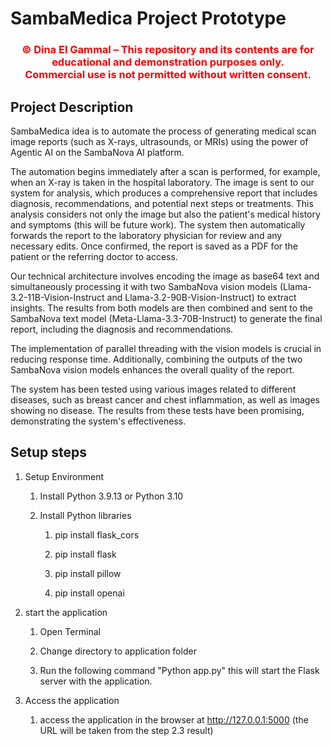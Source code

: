 # SambaMedica Project Prototype
<h3 align="center" style="color:red;">
  © Dina El Gammal – This repository and its contents are for educational and demonstration purposes only.<br>
  <strong>Commercial use is not permitted without written consent.</strong>
</h3>

## Project Description

SambaMedica idea is to automate the process of generating medical scan image reports (such as X-rays, ultrasounds, or MRIs) using the power of Agentic AI on the SambaNova AI platform. 

The automation begins immediately after a scan is performed, for example, when an X-ray is taken in the hospital laboratory. The image is sent to our system for analysis, which produces a comprehensive report that includes diagnosis, recommendations, and potential next steps or treatments. This analysis considers not only the image but also the patient's medical history and symptoms (this will be future work). The system then automatically forwards the report to the laboratory physician for review and any necessary edits. Once confirmed, the report is saved as a PDF for the patient or the referring doctor to access.

Our technical architecture involves encoding the image as base64 text and simultaneously processing it with two SambaNova vision models (Llama-3.2-11B-Vision-Instruct and Llama-3.2-90B-Vision-Instruct) to extract insights. The results from both models are then combined and sent to the SambaNova text model (Meta-Llama-3.3-70B-Instruct) to generate the final report, including the diagnosis and recommendations.

The implementation of parallel threading with the vision models is crucial in reducing response time. Additionally, combining the outputs of the two SambaNova vision models enhances the overall quality of the report.

The system has been tested using various images related to different diseases, such as breast cancer and chest inflammation, as well as images showing no disease. The results from these tests have been promising, demonstrating the system's effectiveness.

## Setup steps

1.  Setup Environment

    1.  Install Python 3.9.13 or Python 3.10

    2.  Install Python libraries

        1.  pip install flask_cors

        2.  pip install flask

        3.  pip install pillow

        4.  pip install openai

2.  start the application

    1.  Open Terminal

    2.  Change directory to application folder

    3.  Run the following command "Python app.py" this will start the
        Flask server with the application.

3.  Access the application

    1.  access the application in the browser at <http://127.0.0.1:5000>
        (the URL will be taken from the step 2.3 result)
